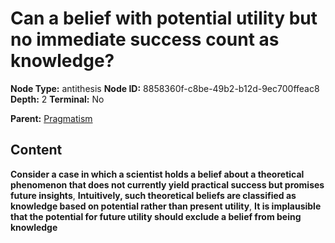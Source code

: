 # Can a belief with potential utility but no immediate success count as knowledge?

**Node Type:** antithesis
**Node ID:** 8858360f-c8be-49b2-b12d-9ec700ffeac8
**Depth:** 2
**Terminal:** No

**Parent:** [Pragmatism](pragmatism.md)

## Content

**Consider a case in which a scientist holds a belief about a theoretical phenomenon that does not currently yield practical success but promises future insights**, **Intuitively, such theoretical beliefs are classified as knowledge based on potential rather than present utility**, **It is implausible that the potential for future utility should exclude a belief from being knowledge**
